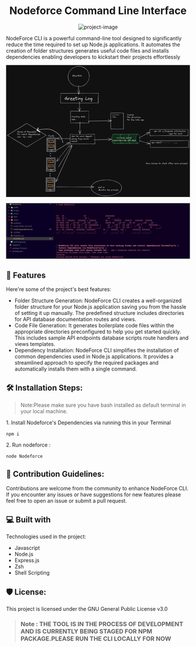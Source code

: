 <h1 align="center" id="title">Nodeforce Command Line Interface</h1>

<p align="center"><img src="https://socialify.git.ci/mogulcoder26/Nodeforce-CLI/image?description=1&amp;font=Source%20Code%20Pro&amp;forks=1&amp;issues=1&amp;language=1&amp;name=1&amp;owner=1&amp;pattern=Floating%20Cogs&amp;pulls=1&amp;stargazers=1&amp;theme=Dark" alt="project-image"></p>



<p id="description">NodeForce CLI is a powerful command-line tool designed to significantly reduce the time required to set up Node.js applications. It automates the creation of folder structures generates useful code files and installs dependencies enabling developers to kickstart their projects effortlessly</p>


!['SysDesign'](./SysDesign.png)


!['Nodeforce Demo'](./Nodeforce-demo.PNG)

  
<h2>🧐 Features</h2>

Here're some of the project's best features:

*   Folder Structure Generation: NodeForce CLI creates a well-organized folder structure for your Node.js application saving you from the hassle of setting it up manually. The predefined structure includes directories for API database documentation routes and views.
*   Code File Generation: It generates boilerplate code files within the appropriate directories preconfigured to help you get started quickly. This includes sample API endpoints database scripts route handlers and views templates.
*   Dependency Installation: NodeForce CLI simplifies the installation of common dependencies used in Node.js applications. It provides a streamlined approach to specify the required packages and automatically installs them with a single command.

<h2>🛠️ Installation Steps:</h2>

> Note:Please make sure you have bash installed as default terminal in your local machine.

<p>1. Install Nodeforce's Dependencies via running this in your Terminal</p>

```
npm i 
```

<p>2. Run nodeforce :</p>

```
node Nodeforce
```

<h2>🍰 Contribution Guidelines:</h2>

Contributions are welcome from the community to enhance NodeForce CLI. If you encounter any issues or have suggestions for new features please feel free to open an issue or submit a pull request.

  
  
<h2>💻 Built with</h2>

Technologies used in the project:

*   Javascript
*   Node.js
*   Express.js
*   Zsh
*   Shell Scripting

<h2>🛡️ License:</h2>

This project is licensed under the GNU General Public License v3.0


> ### Note : THE TOOL IS IN THE PROCESS OF DEVELOPMENT AND IS CURRENTLY BEING STAGED FOR NPM PACKAGE.PLEASE RUN THE CLI LOCALLY FOR NOW
